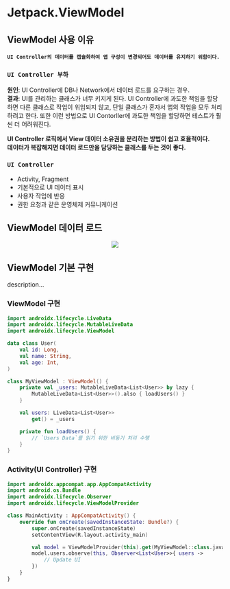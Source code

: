# Jetpack.ViewModel

## ViewModel 사용 이유
<p>
  
  <strong>``UI Controller의 데이터를 캡슐화하여 앱 구성이 변경되어도 데이터를 유지하기 위함이다.`` </strong>
  
  ### ``UI Controller 부하``
  **원인**: UI Controller에 DB나 Network에서 데이터 로드를 요구하는 경우.</br>
  **결과**: UI를 관리하는 클래스가 너무 키지게 된다. UI Controller에 과도한 책임을 할당하면 다른 클래스로 작업이 위임되지 않고, 단일 클래스가 혼자서 앱의 작업을 모두 처리하려고 한다. 또한 이런 방법으로 UI Contorller에 과도한 책임을 할당하면 테스트가 훨씬 더 어려워진다.
  
  <strong> UI Controller 로직에서 View 데이터 소유권을 분리하는 방법이 쉽고 효율적이다.</strong></br>
  <strong>데이터가 복잡해지면 데이터 로드만을 담당하는 클래스를 두는 것이 좋다.</strong>
  ### ``UI Controller``
  - Activity, Fragment
  - 기본적으로 UI 데이터 표시
  - 사용자 작업에 반응
  - 권한 요청과 같은 운영체제 커뮤니케이션
    
</p>

## ViewModel 데이터 로드
<p align="center">
  
  <img src="https://user-images.githubusercontent.com/40654227/169655950-89594d2f-73bd-43a0-9f57-4b144db4e86e.png"/>

</p>

## ViewModel 기본 구현
<p>
  
  description...
  
</p>

### ViewModel 구현
``` kotlin
import androidx.lifecycle.LiveData
import androidx.lifecycle.MutableLiveData
import androidx.lifecycle.ViewModel

data class User(
    val id: Long,
    val name: String,
    val age: Int,
)

class MyViewModel : ViewModel() {
    private val _users: MutableLiveData<List<User>> by lazy {
        MutableLiveData<List<User>>().also { loadUsers() }
    }

    val users: LiveData<List<User>>
        get() = _users

    private fun loadUsers() {
        // `Users Data`를 읽기 위한 비동기 처리 수행
    }
}
```

### Activity(UI Controller) 구현
``` kotlin
import androidx.appcompat.app.AppCompatActivity
import android.os.Bundle
import androidx.lifecycle.Observer
import androidx.lifecycle.ViewModelProvider

class MainActivity : AppCompatActivity() {
    override fun onCreate(savedInstanceState: Bundle?) {
        super.onCreate(savedInstanceState)
        setContentView(R.layout.activity_main)

        val model = ViewModelProvider(this).get(MyViewModel::class.java)
        model.users.observe(this, Observer<List<User>>{ users ->
            // Update UI
        })
    }
}
```
